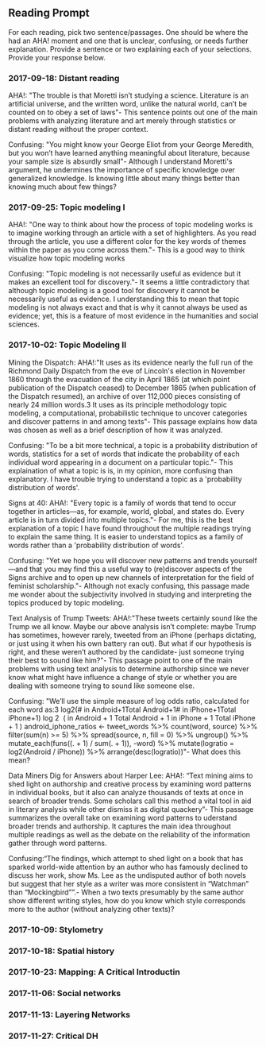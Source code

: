 ## Reading Prompt

For each reading, pick two sentence/passages. One should be where the had an AHA! moment and one that is unclear, confusing, or needs further explanation. Provide a sentence or two explaining each of your selections.  Provide your response below.

 

### 2017-09-18: Distant reading
AHA!: "The trouble is that Moretti isn’t studying a science. Literature is an artificial universe, and the written word, unlike the natural world, can’t be counted on to obey a set of laws"- This sentence points out one of the main problems with analyzing literature and art merely through statistics or distant reading without the proper context.

Confusing: "You might know your George Eliot from your George Meredith, but you won’t have learned anything meaningful about literature, because your sample size is absurdly small"- Although I understand Moretti's argument, he undermines the importance of specific knowledge over generalized knowledge. Is knowing little about many things better than knowing much about few things?




### 2017-09-25: Topic modeling I
AHA!: "One way to think about how the process of topic modeling works is to imagine working through an article with a set of highlighters. As you read through the article, you use a different color for the key words of themes within the paper as you come across them."- This is a good way to think visualize how topic modeling works

Confusing: "Topic modeling is not necessarily useful as evidence but it makes an excellent tool for discovery."- It seems a little contradictory that although topic modeling is a good tool for discovery it cannot be necessarily useful as evidence. I understanding this to mean that topic modeling is not always exact and that is why it cannot always be used as evidence; yet, this is a feature of most evidence in the humanities and social sciences. 

### 2017-10-02: Topic Modeling II
Mining the Dispatch:
AHA!:"It uses as its evidence nearly the full run of the Richmond Daily Dispatch from the eve of Lincoln's election in November 1860 through the evacuation of the city in April 1865 (at which point publication of the Dispatch ceased) to December 1865 (when publication of the Dispatch resumed), an archive of over 112,000 pieces consisting of nearly 24 million words.3 It uses as its principle methodology topic modeling, a computational, probabilistic technique to uncover categories and discover patterns in and among texts"- This passage explains how data was chosen as well as a brief description of how it was analyzed. 

Confusing: "To be a bit more technical, a topic is a probability distribution of words, statistics for a set of words that indicate the probability of each individual word appearing in a document on a particular topic."- This explaination of what a topic is is, in my opinion, more confusing than explanatory. I have trouble trying to understand a topic as a 'probability distribution of words'.

Signs at 40:
AHA!: "Every topic is a family of words that tend to occur together in articles—as, for example, world, global, and states do. Every article is in turn divided into multiple topics."- For me, this is the best explanation of a topic I have found throughout the multiple readings trying to explain the same thing. It is easier to understand topics as a family of words rather than a 'probability distribution of words'. 

Confusing: "Yet we hope you will discover new patterns and trends yourself—and that you may find this a useful way to (re)discover aspects of the Signs archive and to open up new channels of interpretation for the field of feminist scholarship."- Although not exacly confusing, this passage made me wonder about the subjectivity involved in studying and interpreting the topics produced by topic modeling. 

Text Analysis of Trump Tweets:
AHA!:"These tweets certainly sound like the Trump we all know. Maybe our above analysis isn’t complete: maybe Trump has sometimes, however rarely, tweeted from an iPhone (perhaps dictating, or just using it when his own battery ran out). But what if our hypothesis is right, and these weren’t authored by the candidate- just someone trying their best to sound like him?"- This passage point to one of the main problems with using text analysis to determine authorship since we never know what might have influence a change of style or whether you are dealing with someone trying to sound like someone else. 

Confusing: "We’ll use the simple measure of log odds ratio, calculated for each word as:3 log2(# in Android+1Total Android+1# in iPhone+1Total iPhone+1)
log
2
⁡
(
in Android
+
1
Total Android
+
1
in iPhone
+
1
Total iPhone
+
1
)
android_iphone_ratios <- tweet_words %>%
  count(word, source) %>%
  filter(sum(n) >= 5) %>%
  spread(source, n, fill = 0) %>%
  ungroup() %>%
  mutate_each(funs((. + 1) / sum(. + 1)), -word) %>%
  mutate(logratio = log2(Android / iPhone)) %>%
  arrange(desc(logratio))"- What does this mean? 
  
 Data Miners Dig for Answers about Harper Lee:
 AHA!: “Text mining aims to shed light on authorship and creative process by examining word patterns in individual books, but it also can analyze thousands of texts at once in search of broader trends. Some scholars call this method a vital tool in aid in literary analysis while other dismiss it as digital quackery”- This passage summarizes the overall take on examining word patterns to uderstand broader trends and authorship. It captures the main idea throughout multiple readings as well as the debate on the reliability of the information gather through word patterns.
 
 Confusing:“The findings, which attempt to shed light on a book that has sparked world-wide attention by an author who has famously declined to discuss her work, show Ms. Lee as the undisputed author of both novels but suggest that her style as a writer was more consistent in “Watchman” than “Mockingbird””.- When a two texts presumably by the same author show different writing styles, how do you know which style corresponds more to the author (without analyzing other texts)?


### 2017-10-09: Stylometry

### 2017-10-18: Spatial history

### 2017-10-23: Mapping: A Critical Introductin

### 2017-11-06: Social networks

### 2017-11-13: Layering Networks

### 2017-11-27: Critical DH
